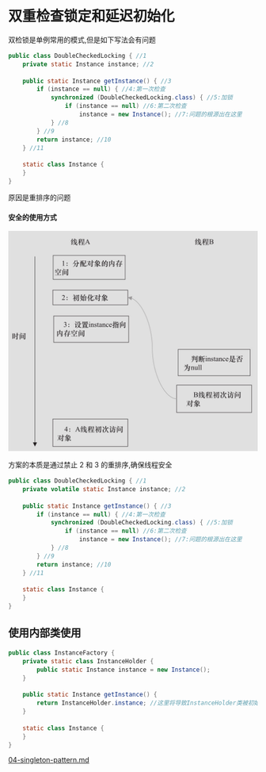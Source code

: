 # 双重检查锁定和延迟初始化

双检锁是单例常用的模式,但是如下写法会有问题

```java
public class DoubleCheckedLocking { //1
    private static Instance instance; //2

    public static Instance getInstance() { //3
        if (instance == null) { //4:第一次检查
            synchronized (DoubleCheckedLocking.class) { //5:加锁
                if (instance == null) //6:第二次检查
                    instance = new Instance(); //7:问题的根源出在这里
            } //8
        } //9
        return instance; //10
    } //11

    static class Instance {
    }
}

```

原因是重排序的问题

#### 安全的使用方式

![image-20200306175413539](assets/image-20200306175413539.png)

方案的本质是通过禁止 2 和 3 的重排序,确保线程安全

```java
public class DoubleCheckedLocking { //1
    private volatile static Instance instance; //2

    public static Instance getInstance() { //3
        if (instance == null) { //4:第一次检查
            synchronized (DoubleCheckedLocking.class) { //5:加锁
                if (instance == null) //6:第二次检查
                    instance = new Instance(); //7:问题的根源出在这里
            } //8
        } //9
        return instance; //10
    } //11

    static class Instance {
    }
}


```

## 使用内部类使用

```java
public class InstanceFactory {
    private static class InstanceHolder {
        public static Instance instance = new Instance();
    }

    public static Instance getInstance() {
        return InstanceHolder.instance; //这里将导致InstanceHolder类被初始化
    }

    static class Instance {
    }
}

```

 [04-singleton-pattern.md](../../../01-design-patterns/02-creational-patterns/04-singleton-pattern.md) 